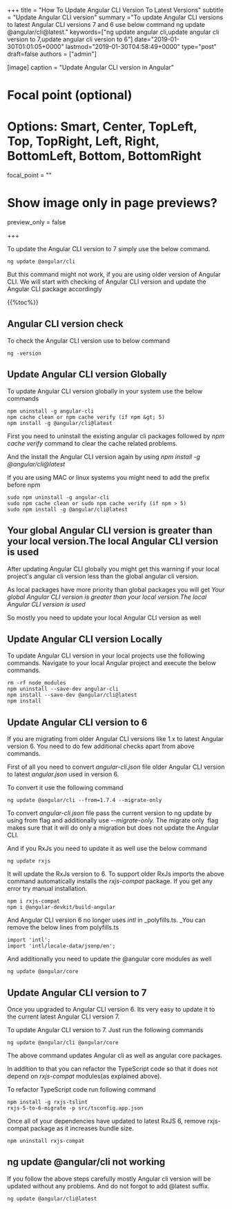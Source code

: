 +++
title = "How To Update Angular CLI Version To Latest Versions"
subtitle = "Update Angular CLI version"
summary ="To update Angular CLI versions to latest Angular CLI versions 7 and 6 use below command ng update @angular/cli@latest."
keywords=["ng update angular cli,update angular cli version to 7,update angular cli version to 6"]
date="2019-01-30T01:01:05+0000"
lastmod="2019-01-30T04:58:49+0000"
type="post"
draft=false
authors = ["admin"]

[image]
  caption = "Update Angular CLI version in Angular"

  # Focal point (optional)
  # Options: Smart, Center, TopLeft, Top, TopRight, Left, Right, BottomLeft, Bottom, BottomRight
  focal_point = ""

  # Show image only in page previews?
  preview_only = false

+++

To update the Angular CLI version to 7 simply use the below command.

```
ng update @angular/cli
```

But this command might not work, if you are using older version of Angular CLI. We will start with checking of Angular CLI version and update the Angular CLI package accordingly

{{%toc%}}

## Angular CLI version check

To check the Angular CLI version use to below command

`ng -version`

## Update Angular CLI version Globally

To update Angular CLI version globally in your system use the below commands

```
npm uninstall -g angular-cli
npm cache clean or npm cache verify (if npm &gt; 5)
npm install -g @angular/cli@latest
```

First you need to uninstall the existing angular cli packages followed by _npm cache verify_ command to clear the cache related problems.

And the install the Angular CLI version again by using _npm install -g @angular/cli@latest_

If you are using MAC or linux systems you might need to add the prefix before npm

```
sudo npm uninstall -g angular-cli
sudo npm cache clean or sudo npm cache verify (if npm > 5)
sudo npm install -g @angular/cli@latest
```

## Your global Angular CLI version is greater than your local version.The local Angular CLI version is used

After updating Angular CLI globally you might get this warning if your local project's angular cli version less than the global angular cli version.

As local packages have more priority than global packages you will get _Your global Angular CLI version is greater than your local version.The local Angular CLI version is used_

So mostly you need to update your local Angular CLI version as well

## Update Angular CLI version Locally

To update Angular CLI version in your local projects use the following commands. Navigate to your local Angular project and execute the below commands.

```
rm -rf node_modules
npm uninstall --save-dev angular-cli
npm install --save-dev @angular/cli@latest
npm install
```

## Update Angular CLI version to 6

If you are migrating from older Angular CLI versions like 1.x to latest Angular version 6. You need to do few additional checks apart from above commands.

First of all you need to convert _angular-cli.json_ file older Angular CLI version to latest _angular.json_ used in version 6.

To convert it use the following command

```
ng update @angular/cli --from=1.7.4 --migrate-only
```

To convert _angular-cli.json_ file pass the current version to ng update by using from flag and additionally use _--migrate-only._ The migrate only  flag makes sure that it will do only a migration but does not update the Angular CLI.

And if you RxJs you need to update it as well use the below command

`ng update rxjs`

It will update the RxJs version to 6. To support older RxJs imports the above command automatically installs the _rxjs-compat_ package. If you get any error try manual installation.

```
npm i rxjs-compat
npm i @angular-devkit/build-angular
```

And Angular CLI version 6 no longer uses _intl_ in _polyfills.ts. _You can remove the below lines from polyfills.ts

```
import 'intl';
import 'intl/locale-data/jsonp/en';
```

And additionally you need to update the @angular core modules as well

`ng update @angular/core`

## Update Angular CLI version to 7

Once you upgraded to Angular CLI version 6. Its very easy to update it to the current latest Angular CLI version 7.

To update Angular CLI version to 7. Just run the following commands

`ng update @angular/cli @angular/core`

The above command updates Angular cli as well as angular core packages.

In addition to that you can refactor the TypeScript code so that it does not depend on _rxjs-compat_ modules(as explained above).

To refactor TypeScript code run following command

```
npm install -g rxjs-tslint 
rxjs-5-to-6-migrate -p src/tsconfig.app.json
```

Once all of your dependencies have updated to latest RxJS 6, remove rxjs-compat package as it increases bundle size.

`npm uninstall rxjs-compat`

## ng update @angular/cli not working

If you follow the above steps carefully mostly Angular cli version will be updated without any problems. And do not forgot to add @latest suffix.

`ng update @angular/cli@latest`